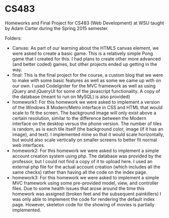 # CS483
Homeworks and Final Project for CS483 (Web Development) at WSU taught by Adam Carter during the Spring 2015 semester.

Folders:
- Canvas: As part of our learning about the HTML5 canvas element, we were asked to create a basic game. This is a relatively simple Pong game that I created for this. I had plans to create other more advanced (and better coded) games, but other projects ended up getting in the way.
- final: This is the final project for the course, a custom blog that we were to make with some basic features as well as some we came up with on our own. I used CodeIgniter for the MVC framework as well as using jQuery and jQueryUI for some of the javascript functionality. A copy of the database (meant to run on MySQL) is also provided)
- homework1: For this homework we were asked to implement a version of the Windows 8 Modern/Metro interface in CSS and HTML that would scale to fit the screen. The background image will only exist above a certain resolution, similar to the difference between the Modern interface on the desktop versus the phone version. The number of tiles is random, as is each tile itself (the background color, image (if it has an image), and text). I implemented mine so that it would scale horizontally, but would also scale vertically on smaller screens to better fit normal web interfaces.
- homework2: For this homework we were asked to implement a simple account creation system using php. The database was provided by the professor, but I could not find a copy of it to upload here. I used an external php file for the actual account creation (which includes all the same checks) rather than having all the code on the index page.
- homework3: For this homework we were asked to implement a simple MVC framework using some pre-provided model, view, and controller files. Due to some health issues that arose around the time this homework was assigned (broken feet and the subsequent painkillers) I was only able to implement the code for rendering the default index page. However, skeleton code for the showing of movies is partially implemented.
